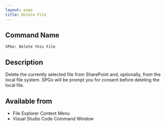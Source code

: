 ```yaml
---
layout: page
title: Delete File
---
```


## Command Name
`SPGo: Delete this File`

## Description
Delete the currently selected file from SharePoint and, optionally, from the local file system. SPGo will be prompt you for consent before deleting the local file.

## Available from
* File Explorer Context Menu
* Visual Studio Code Command Window